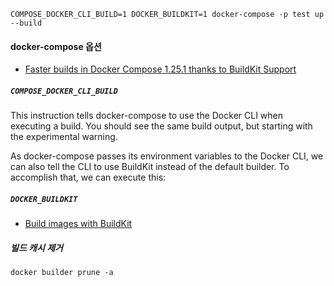 ```shell
COMPOSE_DOCKER_CLI_BUILD=1 DOCKER_BUILDKIT=1 docker-compose -p test up --build
```

#### docker-compose 옵션

- [Faster builds in Docker Compose 1.25.1 thanks to BuildKit Support](https://www.docker.com/blog/faster-builds-in-compose-thanks-to-buildkit-support/)

##### `COMPOSE_DOCKER_CLI_BUILD`

This instruction tells docker-compose to use the Docker CLI when executing a build. 
You should see the same build output, but starting with the experimental warning.

As docker-compose passes its environment variables to the Docker CLI, we can also tell the CLI to use BuildKit instead of the default builder. 
To accomplish that, we can execute this:

##### `DOCKER_BUILDKIT`

- [Build images with BuildKit](https://docs.docker.com/develop/develop-images/build_enhancements/)

##### 빌드 캐시 제거

```shell
docker builder prune -a
```